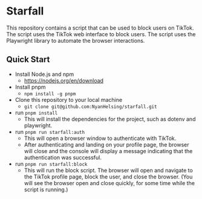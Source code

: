 # Starfall

This repository contains a script that can be used to block users on TikTok. The script uses the TikTok web interface to block users. The script uses the Playwright library to automate the browser interactions.

## Quick Start

- Install Node.js and npm
    - https://nodejs.org/en/download
- Install pnpm
    - `npm install -g pnpm`
- Clone this repository to your local machine
    - `git clone git@github.com:NyanHelsing/starfall.git`
- run `pnpm install`
    - This will install the dependencies for the project, such as dotenv and playwright.
- run `pnpm run starfall:auth`
    - This will open a browser window to authenticate with TikTok.
    - After authenticating and landing on your profile page, the browser will close and the console will display a message indicating that the authentication was successful.
- run `pnpm run starfall:block`
    - This will run the block script. The browser will open and navigate to the TikTok profile page, block the user, and close the browser. (You will see the browser open and close quickly, for some time while the script is running.)
